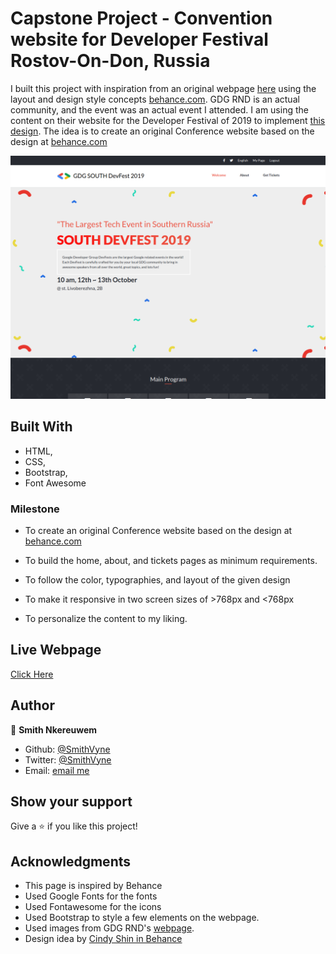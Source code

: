 #  Capstone Project - Convention website for Developer Festival Rostov-On-Don, Russia
I built this project with inspiration from an original webpage [here](https://devfest.gdgrnd.ru/)  using the layout and design style concepts [behance.com](https://www.behance.net/gallery/29845175/CC-Global-Summit-2015). 
GDG RND is an actual community, and the event was an actual event I attended. I am using the content on their website for the Developer Festival of 2019 to implement [this design](https://www.behance.net/gallery/29845175/CC-Global-Summit-2015).
The idea is to create an original Conference website based on the design at [behance.com](https://www.behance.net/gallery/29845175/CC-Global-Summit-2015) 

![Screenshot: Home Large Screen](screenshots/home-large-screen.png)

## Built With

- HTML,
- CSS,
- Bootstrap,
- Font Awesome


### Milestone

- To create an original Conference website based on the design at [behance.com](https://www.behance.net/gallery/29845175/CC-Global-Summit-2015) 

- To build the home, about, and tickets pages as minimum requirements.

- To follow the color, typographies, and layout of the given design

- To make it responsive in two screen sizes of >768px and <768px

- To personalize the content to my liking.

## Live Webpage

[Click Here](https://raw.githack.com/SmithVyne/DevFest-RND/devfest/index.html)

## Author

👤 **Smith Nkereuwem**

- Github: [@SmithVyne](https://github.com/SmithVyne)
- Twitter: [@SmithVyne](https://twitter.com/SmithVyne)
- Email: [email me](smithnkereuwem2@gmail.com)

## Show your support

Give a ⭐️ if you like this project!

## Acknowledgments

- This page is inspired by Behance
- Used Google Fonts for the fonts
- Used Fontawesome for the icons
- Used Bootstrap to style a few elements on the webpage. 
- Used images from GDG RND's [webpage](https://devfest.gdgrnd.ru). 
- Design idea by [Cindy Shin in Behance](https://www.behance.net/adagio07)

